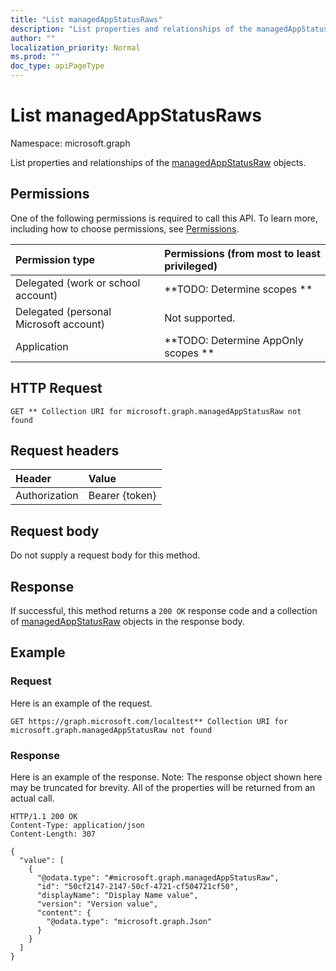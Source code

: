 ```yaml
---
title: "List managedAppStatusRaws"
description: "List properties and relationships of the managedAppStatusRaw objects."
author: ""
localization_priority: Normal
ms.prod: ""
doc_type: apiPageType
---
```


# List managedAppStatusRaws

Namespace: microsoft.graph

List properties and relationships of the [managedAppStatusRaw](../resources/managedappstatusraw.md) objects.

## Permissions
One of the following permissions is required to call this API. To learn more, including how to choose permissions, see [Permissions](/concepts/permissions-reference.md).

|Permission type|Permissions (from most to least privileged)|
|:---|:---|
|Delegated (work or school account)|**TODO: Determine scopes **|
|Delegated (personal Microsoft account)|Not supported.|
|Application|**TODO: Determine AppOnly scopes **|

## HTTP Request
<!-- {
  "blockType": "ignored"
}
-->
``` http
GET ** Collection URI for microsoft.graph.managedAppStatusRaw not found
```

## Request headers
|Header|Value|
|:---|:---|
|Authorization|Bearer {token}|

## Request body
Do not supply a request body for this method.

## Response
If successful, this method returns a `200 OK` response code and a collection of [managedAppStatusRaw](../resources/managedappstatusraw.md) objects in the response body.

## Example

### Request
Here is an example of the request.
<!-- {
  "blockType": "request",
  "name": "get_managedappstatusraw"
}
-->
``` http
GET https://graph.microsoft.com/localtest** Collection URI for microsoft.graph.managedAppStatusRaw not found
```

### Response
Here is an example of the response. Note: The response object shown here may be truncated for brevity. All of the properties will be returned from an actual call.
<!-- {
  "blockType": "response",
  "truncated": true,
  "@odata.type": "collection(microsoft.graph.managedappstatusraw)"
}
-->
``` http
HTTP/1.1 200 OK
Content-Type: application/json
Content-Length: 307

{
  "value": [
    {
      "@odata.type": "#microsoft.graph.managedAppStatusRaw",
      "id": "50cf2147-2147-50cf-4721-cf504721cf50",
      "displayName": "Display Name value",
      "version": "Version value",
      "content": {
        "@odata.type": "microsoft.graph.Json"
      }
    }
  ]
}
```

